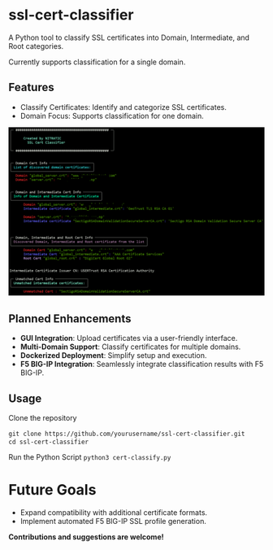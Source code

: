 # ssl-cert-classifier
A Python tool to classify SSL certificates into Domain, Intermediate, and Root categories.

Currently supports classification for a single domain.

## Features
- Classify Certificates: Identify and categorize SSL certificates.
- Domain Focus: Supports classification for one domain.

![Project Sample](Sample.png)


## Planned Enhancements
- **GUI Integration**: Upload certificates via a user-friendly interface.
- **Multi-Domain Support**: Classify certificates for multiple domains.
- **Dockerized Deployment**: Simplify setup and execution.
- **F5 BIG-IP Integration**: Seamlessly integrate classification results with F5 BIG-IP.

## Usage
Clone the repository
```
git clone https://github.com/yourusername/ssl-cert-classifier.git
cd ssl-cert-classifier

```

Run the Python Script
`python3 cert-classify.py`


# Future Goals
- Expand compatibility with additional certificate formats.
- Implement automated F5 BIG-IP SSL profile generation.


**Contributions and suggestions are welcome!**
